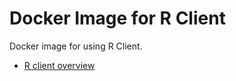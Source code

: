 # Docker Image for R Client

Docker image for using R Client.

+ [R client overview](https://msdn.microsoft.com/en-us/microsoft-r/r-client)